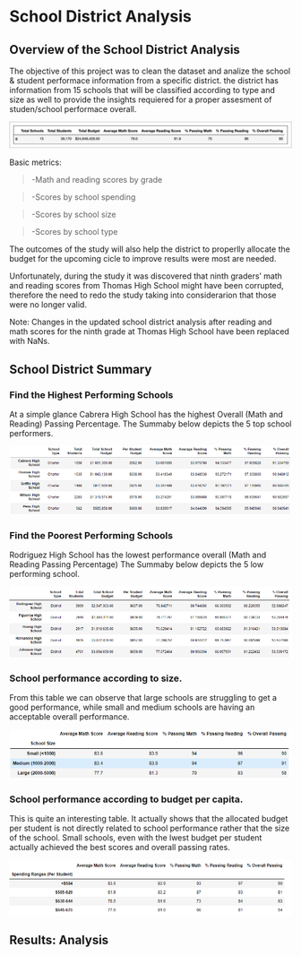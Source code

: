 # School District Analysis

## Overview of the School District Analysis

The objective of this project was to clean the dataset and analize the school & student performace information from a specific district. the district has information from 15 schools that will be classified according to type and size as well to provide the insights requiered for a proper assesment of studen/school performace overall.

![](Resources/data-4-7-1-output-district-summary.png)

Basic metrics:
> -Math and reading scores by grade

> -Scores by school spending

> -Scores by school size

> -Scores by school type

The outcomes of the study will also help the district to properlly allocate the budget for the upcoming cicle to improve results were most are needed.

Unfortunately, during the study it was discovered that ninth graders’ math and reading scores from Thomas High School might have been corrupted, therefore the need to redo the study taking into considerarion that those were no longer valid.

Note: Changes in the updated school district analysis after reading and math scores for the ninth grade at Thomas High School have been replaced with NaNs.




## School District Summary
### Find the Highest Performing Schools
At a simple glance Cabrera High School has the highest Overall (Math and Reading) Passing Percentage.
The Summaby below depicts the 5 top school performers.

![](Resources/TOP5.PNG)

### Find the Poorest Performing Schools

Rodriguez High School has the lowest performance overall (Math and Reading Passing Percentage)
The Summaby below depicts the 5 low performing school.

![](Resources/BOTTOM5.PNG)

### School performance according to size.

From this table we can observe that large schools are struggling to get a good performance, while small and medium schools are having an acceptable overall performance.

![](Resources/size.PNG)

### School performance according to budget per capita.

This is quite an interesting table. It actually shows that the allocated budget per student is not directly related to school performance rather that the size of the school. Small schools, even with the lwest budget per student actually achieved the best scores and overall passing rates.

![](Resources/budget.PNG)

## Results: Analysis
